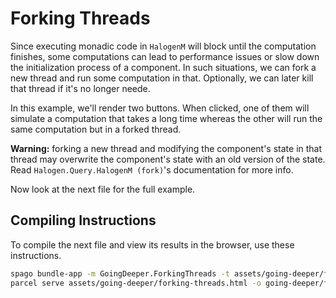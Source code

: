 # Forking Threads

Since executing monadic code in `HalogenM` will block until the computation finishes, some computations can lead to performance issues or slow down the initialization process of a component. In such situations, we can fork a new thread and run some computation in that. Optionally, we can later kill that thread if it's no longer neede.

In this example, we'll render two buttons. When clicked, one of them will simulate a computation that takes a long time whereas the other will run the same computation but in a forked thread.

**Warning:** forking a new thread and modifying the component's state in that thread may overwrite the component's state with an old version of the state. Read `Halogen.Query.HalogenM (fork)`'s documentation for more info.

Now look at the next file for the full example.

## Compiling Instructions

To compile the next file and view its results in the browser, use these instructions.

```bash
spago bundle-app -m GoingDeeper.ForkingThreads -t assets/going-deeper/forking-threads.js
parcel serve assets/going-deeper/forking-threads.html -o going-deeper/forking-threads--parcelified.html --open
```
